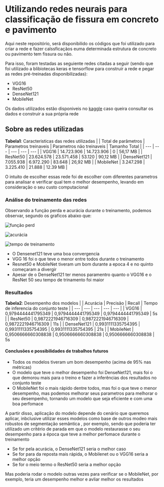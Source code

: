 # Utilizando redes neurais para classificação de fissura em concreto e pavimento

Aqui neste repositório, será disponibilido os códigos que foi utilizado para criar a rede e fazer calssficaçãos euma determinada estrutura de concreto ou pavimento tem fissura ou não.

Para isso, foram testadas as seguiente redes citadas a seguir (sendo que foi utilizado a blibiotecas keras e tensorflow para construir a rede e pegar as redes pré-treinadas disponibilizadas):
- VGG16
- ResNet50
- DenseNet121
- MobileNet

Os dados utilizados estão disponiveis no [kaggle](https://www.kaggle.com/datasets/oluwaseunad/concrete-and-pavement-crack-images) caso queira consultar os dados e construir a sua própria rede

## Sobre as redes utilizadas

**Tabela1**: Caracteristicas das redes utilizadas
|  | Total de parâmetros | Parametros treinaveis | Parametros não treinaveis | Tamanho Total |
| --- | --- | --- | --- | --- |
| VGG16 |  14.723.906  |   14.723.906  | 0    |  56,17 MB   |
| ResNet50 |   23.624.578 |   23.571.458  |  53.120   |   90,12 MB  |
| DenseNet121 |  7.055.938  |  6.972.290    |   83.648  |  26,92 MB   |
| MobileNet | 3.247.298   |   3.225.410  |  21.888   |   12.39 MB |

O intuito de escolher essas rede foi de escolher com diferentes parametros para analisar e verificar qual tem o melhor desempenho, levando em consideração o seu custo computacional

### Análise do treinamento das redes

Observando a função perda e acurácia durante o treinamento, podemos observar, segundo os graficos abaixo que:

![função perd](https://github.com/user-attachments/assets/4b72d879-f51f-4886-a843-355a49e20b39)

![acurácia](https://github.com/user-attachments/assets/0ca9fa59-0f5c-47a6-9446-4c9616b8bd23)

![tempo de treinamento](https://github.com/user-attachments/assets/2ec2dd29-49a3-4bd1-b11e-252d95cf7103)


- O Densenet121 teve uma boa convergencia
- VGG 16 foi o que teve o menor entre todos durante o treinamento
- Resnet50 e MobileNet tiveram um bom durante a epoca 4 e no quinto começaram a divergir
- Apesar de o DenseNet121 ter menos paramentro quanto o VGG16 e o ResNet 50 seu tempo de trinamento foi maior

### Resultados

**Tabela2**: Desempenho dos modelos
|  | Acurácia | Precisão | Recall | Tempo de inferencia do conjunto teste | 
| --- | --- | --- | --- | --- |
| VGG16 |   0,9794444441795349  |    0,9794444441795349 |  0,9794444441795349   |  5s | 
| ResNet50 |  0,9872221946716309 |   0,9872221946716309  |  0,9872221946716309  | 11s | 
| DenseNet121 |  0,9931111335754395 |  0,9931111335754395    |   0,9931111335754395 |  21s |
| MobileNet | 0,9506666660308838   |   0,9506666660308838 |  0,9506666660308838   |  5s

#### Conclusões e possibilidades de trabalhos futuros

- Todos os modelos tiveram um bom desempenho (acima de 95% nas métricas)
- O modelo que teve o melhor desempenho foi DenseNet121, mais foi o que demorou mais para o treino e fazer a inferências dos resultados no conjunto teste
- O MobileNet foi o mais rápido dentre todos, mas foi o que teve o menor desempenho, mas podemos melhorar seus parametros para melhorar o seu desempenho, tornando um modelo que seja eficiente e com uma boa perfomace

A partir disso, aplicação do modelo depende do cenário que queremos aplicar, inbclusive utilizar esses modelos como base de outros modeo mais robustos de segmentação semântica , por exemplo, sendo que poderia ter utilizado um critério de parada em que o modelo restaurasse o seu desempenho para a época que teve a melhor perfomace durante o treinamento

- Se for pela acurácia, o DenseNet121 seria o melhor caso
- Se for para da reposta mais rápida, o Mobilenet ou o VGG16 seria a melhor opção
- Se for o meio termo o ResNet50 seria a melhor opção

Mas poderia rodar o modelo outras vezes para verificar se o MobileNet, por exemplo, teria um desempenho melhor e avliar melhor os resultados
